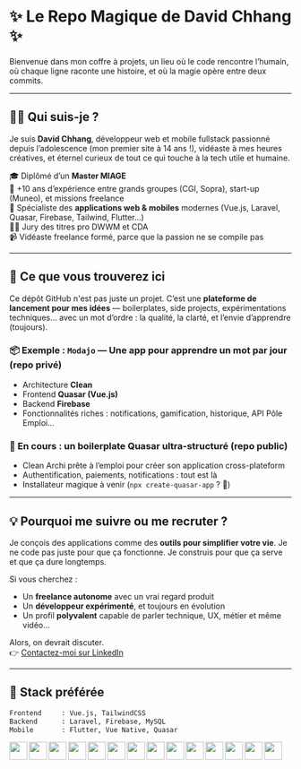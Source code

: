 # ✨ Le Repo Magique de David Chhang ✨

Bienvenue dans mon coffre à projets, un lieu où le code rencontre l’humain, où chaque ligne raconte une histoire, et où la magie opère entre deux commits.

---

## 🧙‍♂️ Qui suis-je ?

Je suis **David Chhang**, développeur web et mobile fullstack passionné depuis l’adolescence (mon premier site à 14 ans !), vidéaste à mes heures créatives, et éternel curieux de tout ce qui touche à la tech utile et humaine.

🎓 Diplômé d’un **Master MIAGE**  
🏢 +10 ans d’expérience entre grands groupes (CGI, Sopra), start-up (Muneo), et missions freelance  
📱 Spécialiste des **applications web & mobiles** modernes (Vue.js, Laravel, Quasar, Firebase, Tailwind, Flutter...)  
👨‍🏫 Jury des titres pro DWWM et CDA  
📹 Vidéaste freelance formé, parce que la passion ne se compile pas

---

## 🚀 Ce que vous trouverez ici

Ce dépôt GitHub n'est pas juste un projet. C’est une **plateforme de lancement pour mes idées** — boilerplates, side projects, expérimentations techniques... avec un mot d’ordre : la qualité, la clarté, et l’envie d’apprendre (toujours).

### 📦 Exemple : `Modajo` — Une app pour apprendre un mot par jour (repo privé)
- Architecture **Clean**
- Frontend **Quasar (Vue.js)**
- Backend **Firebase**
- Fonctionnalités riches : notifications, gamification, historique, API Pôle Emploi...

### 🔧 En cours : un **boilerplate Quasar** ultra-structuré (repo public)
- Clean Archi prête à l’emploi pour créer son application cross-plateform
- Authentification, paiements, notifications : tout est là
- Installateur magique à venir (`npx create-quasar-app` ? 👀)

---

## 💡 Pourquoi me suivre ou me recruter ?

Je conçois des applications comme des **outils pour simplifier votre vie**.
Je ne code pas juste pour que ça fonctionne. Je construis pour que ça serve et que ça dure longtemps.

Si vous cherchez :
- Un **freelance autonome** avec un vrai regard produit
- Un **développeur expérimenté**, et toujours en évolution
- Un profil **polyvalent** capable de parler technique, UX, métier et même vidéo...

Alors, on devrait discuter.  
👉 [Contactez-moi sur LinkedIn](https://www.linkedin.com/in/david-chhang-7b93a134)

---

## 🧰 Stack préférée

```txt
Frontend     : Vue.js, TailwindCSS
Backend      : Laravel, Firebase, MySQL
Mobile       : Flutter, Vue Native, Quasar
```

<img align="left" height="32px" src="https://cdn.jsdelivr.net/gh/devicons/devicon@latest/icons/vscode/vscode-original.svg" />
<img align="left" height="32px" src="https://cdn.jsdelivr.net/gh/devicons/devicon@latest/icons/html5/html5-original.svg" />
<img align="left" height="32px" src="https://cdn.jsdelivr.net/gh/devicons/devicon@latest/icons/css3/css3-original.svg" />
<img align="left" height="32px" src="https://cdn.jsdelivr.net/gh/devicons/devicon@latest/icons/javascript/javascript-original.svg" />
<img align="left" height="32px" src="https://cdn.jsdelivr.net/gh/devicons/devicon@latest/icons/typescript/typescript-original.svg" />
<img align="left" height="32px" src="https://cdn.jsdelivr.net/gh/devicons/devicon@latest/icons/php/php-original.svg" />
<img align="left" height="32px" src="https://cdn.jsdelivr.net/gh/devicons/devicon@latest/icons/laravel/laravel-original.svg" />
<img align="left" height="32px" src="https://cdn.jsdelivr.net/gh/devicons/devicon@latest/icons/vuejs/vuejs-original.svg" />
<img align="left" height="32px" src="https://cdn.jsdelivr.net/gh/devicons/devicon@latest/icons/tailwindcss/tailwindcss-original.svg" />
<img align="left" height="32px" src="https://cdn.jsdelivr.net/gh/devicons/devicon@latest/icons/quasar/quasar-original.svg" />
<img align="left" height="32px" src="https://cdn.jsdelivr.net/gh/devicons/devicon@latest/icons/firebase/firebase-original.svg" />
<img align="left" height="32px" src="https://cdn.jsdelivr.net/gh/devicons/devicon@latest/icons/flutter/flutter-original.svg" />
<img align="left" height="32px" src="https://cdn.jsdelivr.net/gh/devicons/devicon@latest/icons/mysql/mysql-original.svg" />
<img align="left" height="32px" src="https://cdn.jsdelivr.net/gh/devicons/devicon@latest/icons/git/git-original.svg" />



